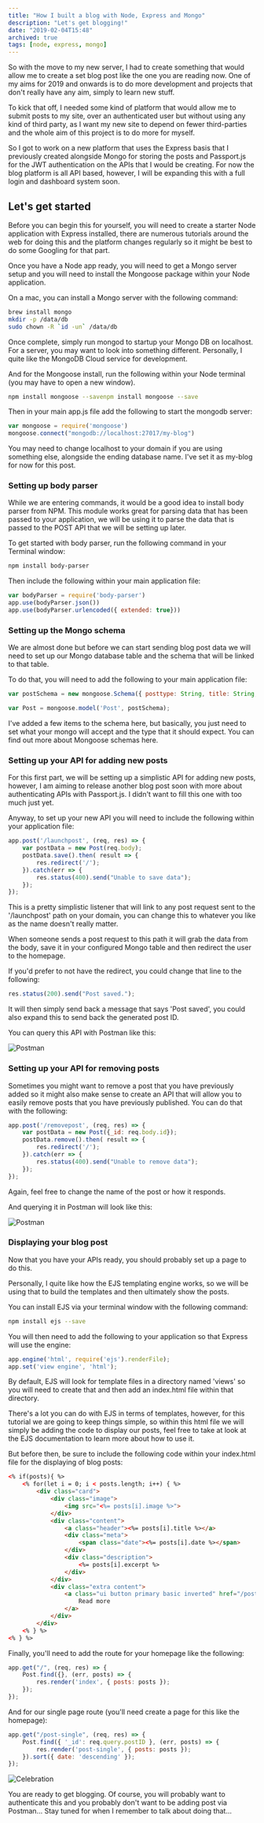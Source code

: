 ```yaml
---
title: "How I built a blog with Node, Express and Mongo"
description: "Let's get blogging!"
date: "2019-02-04T15:48"
archived: true
tags: [node, express, mongo]
---
```


So with the move to my new server, I had to create something that would allow me to create a set blog post like the one you are reading now. One of my aims for 2019 and onwards is to do more development and projects that don't really have any aim, simply to learn new stuff.

To kick that off, I needed some kind of platform that would allow me to submit posts to my site, over an authenticated user but without using any kind of third party, as I want my new site to depend on fewer third-parties and the whole aim of this project is to do more for myself.

So I got to work on a new platform that uses the Express basis that I previously created alongside Mongo for storing the posts and Passport.js for the JWT authentication on the APIs that I would be creating. For now the blog platform is all API based, however, I will be expanding this with a full login and dashboard system soon.

## Let's get started

Before you can begin this for yourself, you will need to create a starter Node application with Express installed, there are numerous tutorials around the web for doing this and the platform changes regularly so it might be best to do some Googling for that part.

Once you have a Node app ready, you will need to get a Mongo server setup and you will need to install the Mongoose package within your Node application.

On a mac, you can install a Mongo server with the following command:

```bash
brew install mongo  
mkdir -p /data/db  
sudo chown -R `id -un` /data/db
```

Once complete, simply run mongod to startup your Mongo DB on localhost. For a server, you may want to look into something different. Personally, I quite like the MongoDB Cloud service for development.

And for the Mongoose install, run the following within your Node terminal (you may have to open a new window).

```bash
npm install mongoose --savenpm install mongoose --save
```

Then in your main app.js file add the following to start the mongodb server:

```javascript
var mongoose = require('mongoose')  
mongoose.connect("mongodb://localhost:27017/my-blog")
```

You may need to change localhost to your domain if you are using something else, alongside the ending database name. I've set it as my-blog for now for this post.

### Setting up body parser

While we are entering commands, it would be a good idea to install body parser from NPM. This module works great for parsing data that has been passed to your application, we will be using it to parse the data that is passed to the POST API that we will be setting up later.

To get started with body parser, run the following command in your Terminal window:

```bash
npm install body-parser
```

Then include the following within your main application file:

```javascript
var bodyParser = require('body-parser')  
app.use(bodyParser.json())  
app.use(bodyParser.urlencoded({ extended: true}))
```

### Setting up the Mongo schema

We are almost done but before we can start sending blog post data we will need to set up our Mongo database table and the schema that will be linked to that table.

To do that, you will need to add the following to your main application file:

```javascript
var postSchema = new mongoose.Schema({ posttype: String, title: String, date: String, image: String, excerpt: String, body:  String })

var Post = mongoose.model('Post', postSchema);
```

I've added a few items to the schema here, but basically, you just need to set what your mongo will accept and the type that it should expect. You can find out more about Mongoose schemas here.

### Setting up your API for adding new posts

For this first part, we will be setting up a simplistic API for adding new posts, however, I am aiming to release another blog post soon with more about authenticating APIs with Passport.js. I didn't want to fill this one with too much just yet.

Anyway, to set up your new API you will need to include the following within your application file:

```javascript
app.post('/launchpost', (req, res) => {  
    var postData = new Post(req.body);  
    postData.save().then( result => {  
        res.redirect('/');  
    }).catch(err => {  
        res.status(400).send("Unable to save data");  
    });  
});
```

This is a pretty simplistic listener that will link to any post request sent to the '/launchpost' path on your domain, you can change this to whatever you like as the name doesn't really matter.

When someone sends a post request to this path it will grab the data from the body, save it in your configured Mongo table and then redirect the user to the homepage.

If you'd prefer to not have the redirect, you could change that line to the following:

```javascript
res.status(200).send("Post saved.");
```

It will then simply send back a message that says 'Post saved', you could also expand this to send back the generated post ID.

You can query this API with Postman like this:

![Postman](/uploads/node-express-mongo-blog/postman_get.jpeg)

### Setting up your API for removing posts

Sometimes you might want to remove a post that you have previously added so it might also make sense to create an API that will allow you to easily remove posts that you have previously published. You can do that with the following:

```javascript
app.post('/removepost', (req, res) => {  
    var postData = new Post({_id: req.body.id});  
    postData.remove().then( result => {  
        res.redirect('/');  
    }).catch(err => {  
        res.status(400).send("Unable to remove data");  
    });  
});
```

Again, feel free to change the name of the post or how it responds.

And querying it in Postman will look like this:

![Postman](/uploads/node-express-mongo-blog/postman_post.jpeg)

### Displaying your blog post

Now that you have your APIs ready, you should probably set up a page to do this.

Personally, I quite like how the EJS templating engine works, so we will be using that to build the templates and then ultimately show the posts.

You can install EJS via your terminal window with the following command:

```bash
npm install ejs --save
```

You will then need to add the following to your application so that Express will use the engine:

```javascript
app.engine('html', require('ejs').renderFile);  
app.set('view engine', 'html');
```

By default, EJS will look for template files in a directory named 'views' so you will need to create that and then add an index.html file within that directory.

There's a lot you can do with EJS in terms of templates, however, for this tutorial we are going to keep things simple, so within this html file we will simply be adding the code to display our posts, feel free to take at look at the EJS documentation to learn more about how to use it.

But before then, be sure to include the following code within your index.html file for the displaying of blog posts:

```html
<% if(posts){ %> 
    <% for(let i = 0; i < posts.length; i++) { %> 
        <div class="card">
            <div class="image">
                <img src="<%= posts[i].image %>">
            </div>
            <div class="content">
                <a class="header"><%= posts[i].title %></a>
                <div class="meta">
                    <span class="date"><%= posts[i].date %></span>
                </div>
                <div class="description">
                    <%= posts[i].excerpt %>
                </div>
            </div>
            <div class="extra content">
                <a class="ui button primary basic inverted" href="/post-single?postID=<%= posts[i]._id %>">
                    Read more
                </a>
            </div>
        </div>
    <% } %> 
<% } %>
```

Finally, you'll need to add the route for your homepage like the following:

```javascript
app.get("/", (req, res) => {
    Post.find({}, (err, posts) => {
        res.render('index', { posts: posts });
    });
});
```

And for our single page route (you'll need create a page for this like the homepage):

```javascript
app.get("/post-single", (req, res) => {
    Post.find({ '_id': req.query.postID }, (err, posts) => {
        res.render('post-single', { posts: posts });
    }).sort({ date: 'descending' });
});
```

![Celebration](https://media.giphy.com/media/s2qXK8wAvkHTO/giphy.gif)

You are ready to get blogging. Of course, you will probably want to authenticate this and you probably don't want to be adding post via Postman... Stay tuned for when I remember to talk about doing that...
